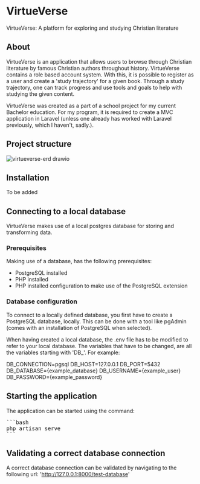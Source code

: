 # VirtueVerse
VirtueVerse: A platform for exploring and studying Christian literature

## About
VirtueVerse is an application that allows users to browse through Christian literature by famous Christian authors throughout history. VirtueVerse contains a role based account system. With this, it is possible to register as a user and create a 'study trajectory' for a given book. Through a study trajectory, one can track progress and use tools and goals to help with studying the given content. 

VirtueVerse was created as a part of a school project for my current Bachelor education. For my program, it is required to create a MVC application in Laravel (unless one already has worked with Laravel previously, which I haven't, sadly.).

## Project structure
![virtueverse-erd drawio](https://github.com/Lex-van-Os/VirtueVerse/assets/44748283/0e5b6736-a1e4-47da-8e1c-55d95342eca8)

## Installation
To be added

## Connecting to a local database
VirtueVerse makes use of a local postgres database for storing and transforming data.

### Prerequisites
Making use of a database, has the following prerequisites:
- PostgreSQL installed
- PHP installed
- PHP installed configuration to make use of the PostgreSQL extension

### Database configuration
To connect to a locally defined database, you first have to create a PostgreSQL database, locally. This can be done with a tool like pgAdmin (comes with an installation of PostgreSQL when selected).

When having created a local database, the .env file has to be modified to refer to your local database. The variables that have to be changed, are all the variables starting with 'DB_'. For example:

DB_CONNECTION=pgsql
DB_HOST=127.0.0.1
DB_PORT=5432
DB_DATABASE={example_database}
DB_USERNAME={example_user}
DB_PASSWORD={example_password}

## Starting the application
The application can be started using the command:
<pre>
```bash
php artisan serve
```
</pre>

## Validating a correct database connection
A correct database connection can be validated by navigating to the following url:
'<http://127.0.0.1:8000/test-database>'